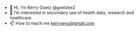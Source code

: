 - 👋 Hi, I’m Kerry Goetz @goetzke2
- 👀 I’m interested in secondary use of health data, research and healthcare.
- 📫 How to reach me kerrywvu@gmail.com

<!---
goetzke2/goetzke2 is a ✨ special ✨ repository because its `README.md` (this file) appears on your GitHub profile.
You can click the Preview link to take a look at your changes.
--->
